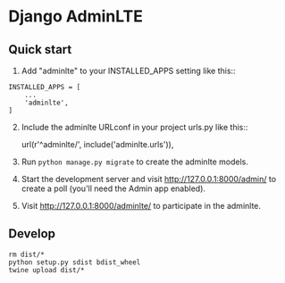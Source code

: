 # Django AdminLTE

## Quick start

1. Add "adminlte" to your INSTALLED_APPS setting like this::

```
INSTALLED_APPS = [
    ...
    'adminlte',
]
```

2. Include the adminlte URLconf in your project urls.py like this::

    url(r'^adminlte/', include('adminlte.urls')),

3. Run `python manage.py migrate` to create the adminlte models.

4. Start the development server and visit http://127.0.0.1:8000/admin/
   to create a poll (you'll need the Admin app enabled).

5. Visit http://127.0.0.1:8000/adminlte/ to participate in the adminlte.


## Develop

```
rm dist/*
python setup.py sdist bdist_wheel
twine upload dist/*
```
